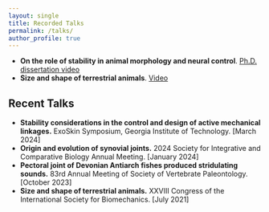 ```yaml
---
layout: single
title: Recorded Talks
permalink: /talks/
author_profile: true
---
```


<!-- ## Video recordings -->

- **On the role of stability in animal morphology and neural control**. [Ph.D. dissertation video](https://www.youtube.com/watch?v=IGwHq4HRJcY)
- **Size and shape of terrestrial animals**. [Video](https://youtu.be/C55yA767XjA) 

## Recent Talks

- **Stability considerations in the control and design of active mechanical linkages.** ExoSkin Symposium, Georgia Institute of Technology. [March 2024]
- **Origin and evolution of synovial joints.** 2024 Society for Integrative and Comparative Biology Annual Meeting. [January 2024] 
- **Pectoral joint of Devonian Antiarch fishes produced stridulating sounds.** 83rd Annual Meeting of Society of Vertebrate Paleontology. [October 2023] 
- **Size and shape of terrestrial animals.** XXVIII Congress of the International Society for Biomechanics. [July 2021]
